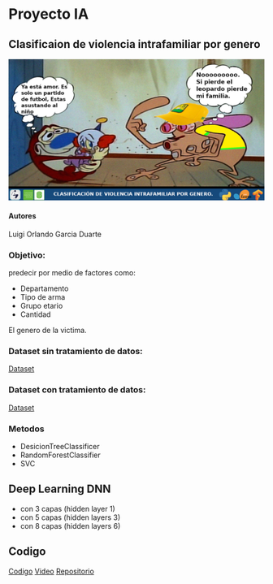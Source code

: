 # Proyecto IA

## Clasificaion de violencia intrafamiliar por genero

<img src="./Images/Banner.png" alt="Clasificaicon de violencia por genero"/>

#### Autores

Luigi Orlando Garcia Duarte

### Objetivo:

predecir por medio de factores como:
 
* Departamento
* Tipo de arma
* Grupo etario
* Cantidad

El genero de la victima.

### Dataset sin tratamiento de datos:

[Dataset](https://drive.google.com/file/d/1KLLTbfK7SFYkE_Rwbldl7xI--BRPgtpl/view?usp=sharing)

### Dataset con tratamiento de datos:

[Dataset](https://drive.google.com/file/d/1BUFH-9GiVz6JzoKeHPsbM3C6weYI2erB/view?usp=sharing)


### Metodos

* DesicionTreeClassificer
* RandomForestClassifier
* SVC

## Deep Learning DNN

* con 3 capas (hidden layer 1)
* con 5 capas (hidden layers 3)
* con 8 capas (hidden layers 6)

## Codigo 

[Codigo](https://github.com/LainLG/Proyecto_IA/blob/main/Proyecto.ipynb)
[Video](https://youtu.be/wReej7DeD9w)
[Repositorio](https://github.com/LainLG/Proyecto_IA/)
